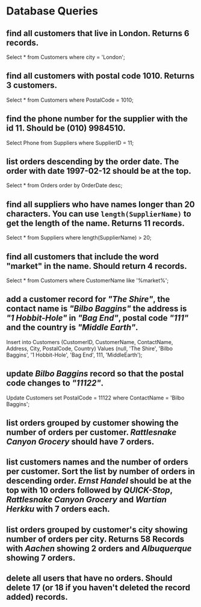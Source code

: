 # Database Queries

## find all customers that live in London. Returns 6 records.
Select * from Customers where city = 'London';

## find all customers with postal code 1010. Returns 3 customers.
Select * from Customers where PostalCode = 1010;

## find the phone number for the supplier with the id 11. Should be (010) 9984510.
Select Phone from Suppliers where SupplierID = 11;

## list orders descending by the order date. The order with date 1997-02-12 should be at the top.
Select * from Orders order by OrderDate desc;

## find all suppliers who have names longer than 20 characters. You can use `length(SupplierName)` to get the length of the name. Returns 11 records.
Select * from Suppliers where length(SupplierName) > 20;

## find all customers that include the word "market" in the name. Should return 4 records.
Select * from Customers where CustomerName like '%market%';

## add a customer record for _"The Shire"_, the contact name is _"Bilbo Baggins"_ the address is _"1 Hobbit-Hole"_ in _"Bag End"_, postal code _"111"_ and the country is _"Middle Earth"_.
Insert into Customers (CustomerID, CustomerName, ContactName, Address, City, PostalCode, Country)
Values (null, 'The Shire', 'Bilbo Baggins', '1 Hobbit-Hole', 'Bag End', 111, 'MiddleEarth');

## update _Bilbo Baggins_ record so that the postal code changes to _"11122"_.
Update Customers
set PostalCode = 11122
where ContactName = 'Bilbo Baggins';


## list orders grouped by customer showing the number of orders per customer. _Rattlesnake Canyon Grocery_ should have 7 orders.

## list customers names and the number of orders per customer. Sort the list by number of orders in descending order. _Ernst Handel_ should be at the top with 10 orders followed by _QUICK-Stop_, _Rattlesnake Canyon Grocery_ and _Wartian Herkku_ with 7 orders each.

## list orders grouped by customer's city showing number of orders per city. Returns 58 Records with _Aachen_ showing 2 orders and _Albuquerque_ showing 7 orders.

## delete all users that have no orders. Should delete 17 (or 18 if you haven't deleted the record added) records.
